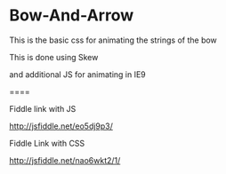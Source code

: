 # Bow-And-Arrow
This is the basic css for animating the strings of the bow

This is done using Skew

and additional JS for animating in IE9

====

Fiddle link with JS

http://jsfiddle.net/eo5dj9p3/

Fiddle Link with CSS

http://jsfiddle.net/nao6wkt2/1/